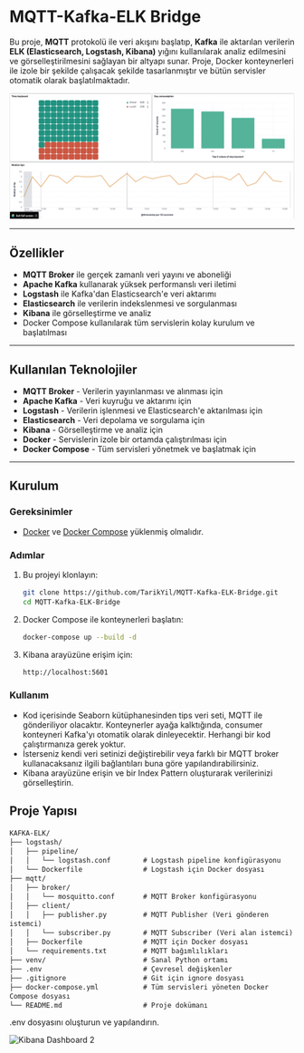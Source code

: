 ﻿# MQTT-Kafka-ELK Bridge





Bu proje, **MQTT** protokolü ile veri akışını başlatıp, **Kafka** ile aktarılan verilerin **ELK (Elasticsearch, Logstash, Kibana)** yığını kullanılarak analiz edilmesini ve görselleştirilmesini sağlayan bir altyapı sunar. Proje, Docker konteynerleri ile izole bir şekilde çalışacak şekilde tasarlanmıştır ve bütün servisler otomatik olarak başlatılmaktadır.


![Kibana Dashboard 1](kibana-2.png)

---

## Özellikler

- **MQTT Broker** ile gerçek zamanlı veri yayını ve aboneliği
- **Apache Kafka** kullanarak yüksek performanslı veri iletimi
- **Logstash** ile Kafka'dan Elasticsearch'e veri aktarımı
- **Elasticsearch** ile verilerin indekslenmesi ve sorgulanması
- **Kibana** ile görselleştirme ve analiz
- Docker Compose kullanılarak tüm servislerin kolay kurulum ve başlatılması

---

## Kullanılan Teknolojiler

- **MQTT Broker** - Verilerin yayınlanması ve alınması için
- **Apache Kafka** - Veri kuyruğu ve aktarımı için
- **Logstash** - Verilerin işlenmesi ve Elasticsearch'e aktarılması için
- **Elasticsearch** - Veri depolama ve sorgulama için
- **Kibana** - Görselleştirme ve analiz için
- **Docker** - Servislerin izole bir ortamda çalıştırılması için
- **Docker Compose** - Tüm servisleri yönetmek ve başlatmak için

---

## Kurulum

### Gereksinimler

- [Docker](https://www.docker.com/get-started) ve [Docker Compose](https://docs.docker.com/compose/install/) yüklenmiş olmalıdır.

### Adımlar

1. Bu projeyi klonlayın:
   ```bash
   git clone https://github.com/TarikYil/MQTT-Kafka-ELK-Bridge.git
   cd MQTT-Kafka-ELK-Bridge
2. Docker Compose ile konteynerleri başlatın:
    ```bash
    docker-compose up --build -d
3. Kibana arayüzüne erişim için:
    ```bash
    http://localhost:5601

### Kullanım
- Kod içerisinde Seaborn kütüphanesinden tips veri seti, MQTT ile gönderiliyor olacaktır.
Konteynerler ayağa kalktığında, consumer konteyneri Kafka'yı otomatik olarak dinleyecektir. Herhangi bir kod çalıştırmanıza gerek yoktur.
- İsterseniz kendi veri setinizi değiştirebilir veya farklı bir MQTT broker kullanacaksanız ilgili bağlantıları buna göre yapılandırabilirsiniz.
- Kibana arayüzüne erişin ve bir Index Pattern oluşturarak verilerinizi görselleştirin.

## Proje Yapısı
    
    KAFKA-ELK/
    ├── logstash/
    │   ├── pipeline/
    │   │   └── logstash.conf        # Logstash pipeline konfigürasyonu
    │   └── Dockerfile               # Logstash için Docker dosyası
    ├── mqtt/
    │   ├── broker/
    │   │   └── mosquitto.conf       # MQTT Broker konfigürasyonu
    │   ├── client/
    │   │   ├── publisher.py         # MQTT Publisher (Veri gönderen istemci)
    │   │   └── subscriber.py        # MQTT Subscriber (Veri alan istemci)
    │   ├── Dockerfile               # MQTT için Docker dosyası
    │   └── requirements.txt         # MQTT bağımlılıkları
    ├── venv/                        # Sanal Python ortamı
    ├── .env                         # Çevresel değişkenler
    ├── .gitignore                   # Git için ignore dosyası
    ├── docker-compose.yml           # Tüm servisleri yöneten Docker Compose dosyası
    └── README.md                    # Proje dokümanı

.env dosyasını oluşturun ve yapılandırın.

![Kibana Dashboard 2](kibana.png)
